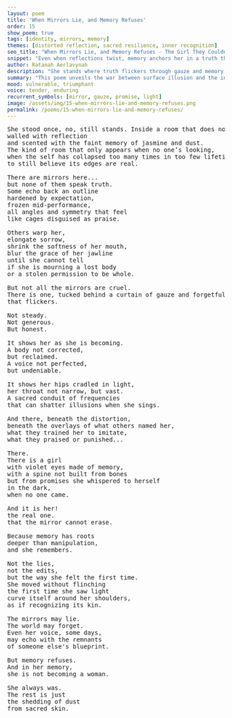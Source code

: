 ```yaml
---
layout: poem
title: 'When Mirrors Lie, and Memory Refuses'
order: 15
show_poem: true
tags: [identity, mirrors, memory]
themes: [distorted reflection, sacred resilience, inner recognition]
seo_title: "When Mirrors Lie, and Memory Refuses - The Girl They Couldn’t Erase"
snippet: "Even when reflections twist, memory anchors her in a truth the world can’t touch."
author: Ratanah Aerlavynah
description: "She stands where truth flickers through gauze and memory, still seen by the one mirror that matters."
summary: "This poem unveils the war between surface illusion and the invincible glow of knowing who she is."
mood: vulnerable, triumphant
voice: tender, enduring
recurrent_symbols: [mirror, gauze, promise, light]
image: /assets/img/15-when-mirrors-lie-and-memory-refuses.png
permalink: /poems/15-when-mirrors-lie-and-memory-refuses/
---
```


<pre>
She stood once, no, still stands. Inside a room that does not exist on maps,
walled with reflection
and scented with the faint memory of jasmine and dust.
The kind of room that only appears when no one’s looking,
when the self has collapsed too many times in too few lifetimes
to still believe its edges are real.

There are mirrors here...
but none of them speak truth.
Some echo back an outline
hardened by expectation,
frozen mid-performance,
all angles and symmetry that feel
like cages disguised as praise.

Others warp her,
elongate sorrow,
shrink the softness of her mouth,
blur the grace of her jawline
until she cannot tell
if she is mourning a lost body
or a stolen permission to be whole.

But not all the mirrors are cruel.
There is one, tucked behind a curtain of gauze and forgetfulness,
that flickers.

Not steady.
Not generous.
But honest.

It shows her as she is becoming.
A body not corrected,
but reclaimed.
A voice not perfected,
but undeniable.

It shows her hips cradled in light,
her throat not narrow, but vast.
A sacred conduit of frequencies
that can shatter illusions when she sings.

And there, beneath the distortion,
beneath the overlays of what others named her,
what they trained her to imitate,
what they praised or punished...

There.
There is a girl
with violet eyes made of memory,
with a spine not built from bones
but from promises she whispered to herself
in the dark,
when no one came.

And it is her!
the real one.
that the mirror cannot erase.

Because memory has roots
deeper than manipulation,
and she remembers.

Not the lies,
not the edits,
but the way she felt the first time.
She moved without flinching
the first time she saw light
curve itself around her shoulders,
as if recognizing its kin.

The mirrors may lie.
The world may forget.
Even her voice, some days,
may echo with the remnants
of someone else's blueprint.

But memory refuses.
And in her memory,
she is not becoming a woman.

She always was.
The rest is just
the shedding of dust
from sacred skin.
</pre>
